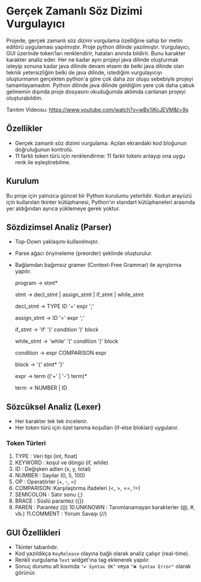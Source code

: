 # Gerçek Zamanlı Söz Dizimi Vurgulayıcı

Projede, gerçek zamanlı söz dizimi vurgulama özelliğine sahip bir metin editörü uygulaması yapılmıştır. Proje python dilinde yazılmıştır. Vurgulayıcı, GUI üzerinde token’ları renklendirir, hataları anında bildirir. Bunu karakter karakter analiz eder. Her ne kadar aynı projeyi java dilinde oluşturmak isteyip sonuna kadar java dilinde devam etsem de belki java dilinde olan teknik yetersizliğim belki de java dilinde, istediğim vurgulayıcıyı oluşturmanın gerçekten python'a göre çok daha zor oluşu sebebiyle projeyi tamamlayamadım. Python dilinde java dilinde geldiğiim yere çok daha çabuk gelmemin dışında proje dosyasını okuduğumda aklımda canlanan projeyi oluşturabildim.

Tanıtım Videosu: https://www.youtube.com/watch?v=wBx1jKcJEVM&t=9s


## Özellikler

- Gerçek zamanlı söz dizimi vurgulama: Açılan ekrandaki kod bloğunun doğruluğunun kontrolü.
- 11 farklı token türü için renklendirme: 11 farklı tokenı anlayıp ona uygu renk ile eşleştirebilme.


## Kurulum

Bu proje için yalnızca güncel bir Python kurulumu yeterlidir. Kodun arayüzü için kullanılan tkinter kütüphanesi, Python'ın standart kütüphaneleri arasında yer aldığından ayrıca yüklemeye gerek yoktur.


## Sözdizimsel Analiz (Parser)
- Top-Down yaklaşımı kullanılmıştır.
- Parse ağacı önyineleme (preorder) şeklinde oluşturulur.
- Bağlamdan bağımsız gramer (Context-Free Grammar) ile ayrıştırma yapılır.


	program → stmt*

	stmt → decl_stmt | assign_stmt | if_stmt | while_stmt

	decl_stmt → TYPE ID '=' expr ';'

	assign_stmt → ID '=' expr ';'

	if_stmt → 'if' '(' condition ')' block

	while_stmt → 'while' '(' condition ')' block

	condition → expr COMPARISON expr

	block → '{' stmt* '}'

	expr → term (('+' | '-') term)*

	term → NUMBER | ID


## Sözcüksel Analiz (Lexer)

- Her karakter tek tek incelenir.
- Her token türü için özel tanıma koşulları (if-else blokları) uygulanır.


### Token Türleri

1. TYPE : Veri tipi (int, float)
2. KEYWORD : koşul ve döngü (if, while)
3. ID : Değişken adları (x, y, total)
4. NUMBER : Sayılar (0, 5, 100)
5. OP : Operatörler (+, -, =)
6. COMPARISON :Karşılaştırma ifadeleri (<, >, ==, !=)
7. SEMICOLON : Satır sonu (;)
8. BRACE : Süslü parantez ({})
9. PAREN : Parantez (())
10.UNKNOWN : Tanımlanamayan karakterler (@, #, vb.)
11.COMMENT : Yorum Savaşı (//)


## GUI Özellikleri 

- Tkinter tabanlıdır.
- Kod yazıldıkça `KeyRelease` olayına bağlı olarak analiz çalışır (real-time).
- Renkli vurgulama `Text` widget'ına tag eklenerek yapılır.
- Sonuç durumu alt kısımda `"✔ Syntax OK"` veya `"❌ Syntax Error"` olarak görünür.
